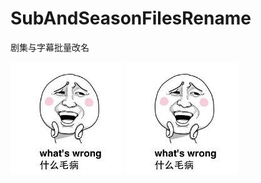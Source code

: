 # SubAndSeasonFilesRename

剧集与字幕批量改名

![image](https://github.com/AngelSXD/sxd_first_repository/blob/master/images/20160615165142.png)
![image](https://github.com/AngelSXD/sxd_first_repository/blob/master/images/20160615165142.png)
